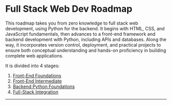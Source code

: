 # Full Stack Web Dev Roadmap

This roadmap takes you from zero knowledge to full stack web development, using Python for the backend. It begins with HTML, CSS, and JavaScript fundamentals, then advances to a front-end framework and backend development with Python, including APIs and databases. Along the way, it incorporates version control, deployment, and practical projects to ensure both conceptual understanding and hands-on proficiency in building complete web applications.

It is divided into 4 stages:

1. [Front-End Foundations](./01_front_end_foundations.md)
2. [Front-End Intermediate](./02_front_end_intermediate.md)
3. [Backend Python Foundations](./03_backend_python_foundations.md)
4. [Full-Stack Integration](./04_full_stack_integration.md)

---